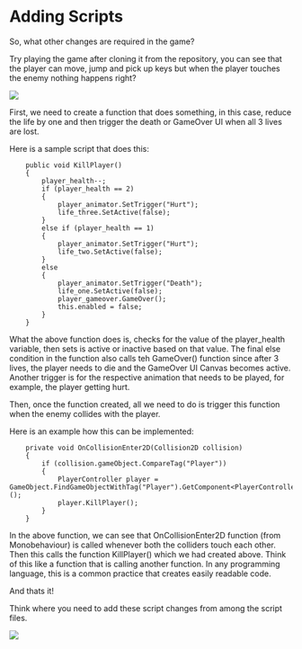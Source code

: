 # Adding Scripts

So, what other changes are required in the game?

Try playing the game after cloning it from the repository, you can see that the player can move, jump and pick up keys but when the player touches the enemy nothing happens right?

![](https://media.giphy.com/media/3ohjUT1wGYB23WDzCU/giphy.gif)

First, we need to create a function that does something, in this case, reduce the life by one and then trigger the death or GameOver UI when all 3 lives are lost.

Here is a sample script that does this:

```
    public void KillPlayer()
    {
        player_health--;
        if (player_health == 2)
        {
            player_animator.SetTrigger("Hurt");
            life_three.SetActive(false);
        }
        else if (player_health == 1)
        {
            player_animator.SetTrigger("Hurt");
            life_two.SetActive(false);
        }
        else
        {
            player_animator.SetTrigger("Death");
            life_one.SetActive(false);
            player_gameover.GameOver();
            this.enabled = false;
        }
    }
```

What the above function does is, checks for the value of the player_health variable, then sets is active or inactive based on that value. The final else condition in the function also calls teh GameOver() function since after 3 lives, the player needs to die and the GameOver UI Canvas becomes active. Another trigger is for the respective animation that needs to be played, for example, the player getting hurt.

Then, once the function created, all we need to do is trigger this function when the enemy collides with the player.

Here is an example how this can be implemented:

```
    private void OnCollisionEnter2D(Collision2D collision)
    {
        if (collision.gameObject.CompareTag("Player"))
        {
            PlayerController player = GameObject.FindGameObjectWithTag("Player").GetComponent<PlayerController>();
            player.KillPlayer();
        }
    }
```

In the above function, we can see that OnCollisionEnter2D function (from Monobehaviour) is called whenever both the colliders touch each other. Then this calls the function KillPlayer() which we had created above. Think of this like a function that is calling another function. In any programming language, this is a common practice that creates easily readable code.

And thats it!

Think where you need to add these script changes from among the script files.

![](https://media.giphy.com/media/xUA7b6G577b74RSS3e/giphy.gif)
